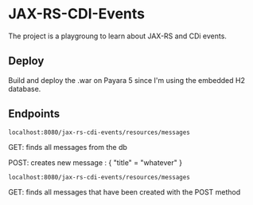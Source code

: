 # JAX-RS-CDI-Events

The project is a playgroung to learn about JAX-RS and CDi events.

## Deploy
Build and deploy the .war on Payara 5 since I'm using the embedded H2 database.

## Endpoints
`localhost:8080/jax-rs-cdi-events/resources/messages`

GET: finds all messages from the db

POST: creates new message : { "title" = "whatever" }

`localhost:8080/jax-rs-cdi-events/resources/messages`

GET: finds all messages that have been created with the POST method
